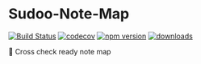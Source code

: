# Sudoo-Note-Map

[![Build Status](https://travis-ci.com/SudoDotDog/Sudoo-Note-Map.svg?branch=master)](https://travis-ci.com/SudoDotDog/Sudoo-Note-Map)
[![codecov](https://codecov.io/gh/SudoDotDog/Sudoo-Note-Map/branch/master/graph/badge.svg)](https://codecov.io/gh/SudoDotDog/Sudoo-Note-Map)
[![npm version](https://badge.fury.io/js/%40sudoo%2Fnode-map.svg)](https://badge.fury.io/js/%40sudoo%2Fnode-map)
[![downloads](https://img.shields.io/npm/dm/@sudoo/node-map.svg)](https://www.npmjs.com/package/@sudoo/node-map)

:rooster: Cross check ready note map
